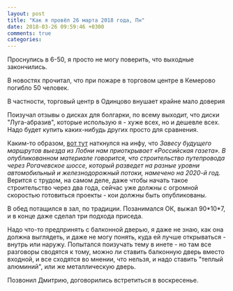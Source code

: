```yaml
---
layout: post
title: "Как я провёл 26 марта 2018 года, Пн"
date: 2018-03-26 09:59:46 +0300
comments: true
categories: 
---
```

Проснулись в 6-50, я просто не могу поверить, что выходные закончились.

В новостях прочитал, что при пожаре в торговом центре в Кемерово погибло 50 человек.

В частности, торговый центр в Одинцово внушает крайне мало доверия

Поизучал отзывы о дисках для болгарки, по всему выходит, что диски "Луга-абразив", которые использую я - хуже всех, но и дешевле всех. Надо будет купить каких-нибудь других просто для сравнения.

Каким-то образом, [вот тут](http://roads.ru/forum/index.php?showtopic=33947&p=395338) наткнулся на инфу, что *Завесу будущего маршрутов выезда из Лобни нам приоткрывает «Российская газета». В опубликованном материале говорится, что строительство путепровода через Рогачевское шоссе, который разведет на разные уровни автомобильный и железнодорожный потоки, намечено на 2020-й год.* Верится с трудом, на самом деле, даже чтобы начать такое строительство через два года, сейчас уже должны с огромной скоростью готовиться проекты - кои должны быть опубликованы. 

В обед потащился в зал, по традиции. Позанимался ОК, выжал 90\*10\*7, и в конце даже сделал три подхода приседа.

Надо что-то предпринять с балконной дверью, я даже не знаю, как она должна выглядеть, и даже не могу понять, куда ей лучше открываться - внутрь или наружу. Попытался поизучать тему в инете - но там все разговоры сводятся к тому, можно ли ставить балконную дверь вместо входной, и все сходятся во мнении, что нельзя, и надо ставить "теплый алюминий", или же металлическую дверь.

Позвонил Дмитрию, договорились встретиться в воскресенье.
